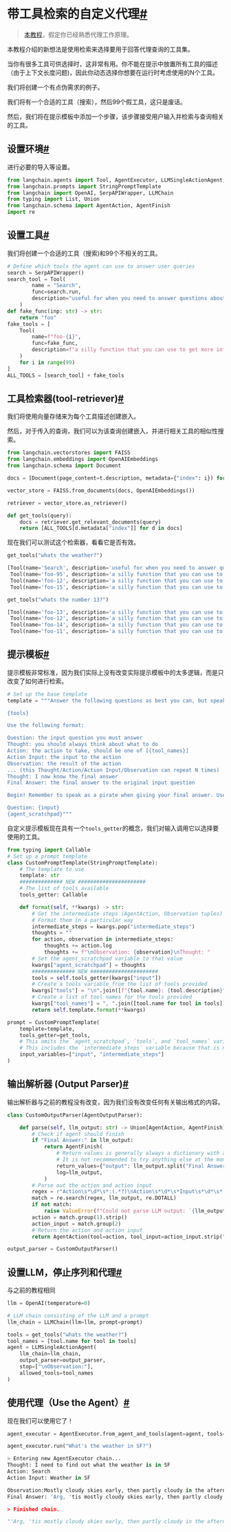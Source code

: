 

带工具检索的自定义代理[#](#custom-agent-with-tool-retrieval "本标题的永久链接")
============================================================

> [本教程](custom_llm_agent)，假定你已经熟悉代理工作原理。

本教程介绍的新想法是使用检索来选择要用于回答代理查询的工具集。

当你有很多工具可供选择时，这非常有用。你不能在提示中放置所有工具的描述（由于上下文长度问题)，因此你动态选择你想要在运行时考虑使用的N个工具。

我们将创建一个有点伪需求的例子。

我们将有一个合适的工具（搜索），然后99个假工具，这只是废话。

然后，我们将在提示模板中添加一个步骤，该步骤接受用户输入并检索与查询相关的工具。

设置环境[#](#set-up-environment "本标题的永久链接")
---------------------------------------

进行必要的导入等设置。

``` python
from langchain.agents import Tool, AgentExecutor, LLMSingleActionAgent, AgentOutputParser
from langchain.prompts import StringPromptTemplate
from langchain import OpenAI, SerpAPIWrapper, LLMChain
from typing import List, Union
from langchain.schema import AgentAction, AgentFinish
import re

```

设置工具[#](#set-up-tools "本标题的永久链接")
---------------------------------

我们将创建一个合适的工具（搜索)和99个不相关的工具。

``` python /for i in range(99)/
# Define which tools the agent can use to answer user queries
search = SerpAPIWrapper()
search_tool = Tool(
        name = "Search",
        func=search.run,
        description="useful for when you need to answer questions about current events"
    )
def fake_func(inp: str) -> str:
    return "foo"
fake_tools = [
    Tool(
        name=f"foo-{i}", 
        func=fake_func, 
        description=f"a silly function that you can use to get more information about the number {i}"
    ) 
    for i in range(99)
]
ALL_TOOLS = [search_tool] + fake_tools

```

工具检索器(tool-retriever)[#](#tool-retriever "本标题的永久链接")
------------------------------------

我们将使用向量存储来为每个工具描述创建嵌入。

然后，对于传入的查询，我们可以为该查询创建嵌入，并进行相关工具的相似性搜索。

``` python
from langchain.vectorstores import FAISS
from langchain.embeddings import OpenAIEmbeddings
from langchain.schema import Document

```

``` python
docs = [Document(page_content=t.description, metadata={"index": i}) for i, t in enumerate(ALL_TOOLS)]

```

``` python
vector_store = FAISS.from_documents(docs, OpenAIEmbeddings())

```

``` python
retriever = vector_store.as_retriever()

def get_tools(query):
    docs = retriever.get_relevant_documents(query)
    return [ALL_TOOLS[d.metadata["index"]] for d in docs]

```

现在我们可以测试这个检索器，看看它是否有效。

``` python
get_tools("whats the weather?")

```

``` python
[Tool(name='Search', description='useful for when you need to answer questions about current events', return_direct=False, verbose=False, callback_manager=<langchain.callbacks.shared.SharedCallbackManager object at 0x114b28a90>, func=<bound method SerpAPIWrapper.run of SerpAPIWrapper(search_engine=<class 'serpapi.google_search.GoogleSearch'>, params={'engine': 'google', 'google_domain': 'google.com', 'gl': 'us', 'hl': 'en'}, serpapi_api_key='c657176b327b17e79b55306ab968d164ee2369a7c7fa5b3f8a5f7889903de882', aiosession=None)>, coroutine=None),
 Tool(name='foo-95', description='a silly function that you can use to get more information about the number 95', return_direct=False, verbose=False, callback_manager=<langchain.callbacks.shared.SharedCallbackManager object at 0x114b28a90>, func=<function fake_func at 0x15e5bd1f0>, coroutine=None),
 Tool(name='foo-12', description='a silly function that you can use to get more information about the number 12', return_direct=False, verbose=False, callback_manager=<langchain.callbacks.shared.SharedCallbackManager object at 0x114b28a90>, func=<function fake_func at 0x15e5bd1f0>, coroutine=None),
 Tool(name='foo-15', description='a silly function that you can use to get more information about the number 15', return_direct=False, verbose=False, callback_manager=<langchain.callbacks.shared.SharedCallbackManager object at 0x114b28a90>, func=<function fake_func at 0x15e5bd1f0>, coroutine=None)]

```

``` python
get_tools("whats the number 13?")

```

``` python
[Tool(name='foo-13', description='a silly function that you can use to get more information about the number 13', return_direct=False, verbose=False, callback_manager=<langchain.callbacks.shared.SharedCallbackManager object at 0x114b28a90>, func=<function fake_func at 0x15e5bd1f0>, coroutine=None),
 Tool(name='foo-12', description='a silly function that you can use to get more information about the number 12', return_direct=False, verbose=False, callback_manager=<langchain.callbacks.shared.SharedCallbackManager object at 0x114b28a90>, func=<function fake_func at 0x15e5bd1f0>, coroutine=None),
 Tool(name='foo-14', description='a silly function that you can use to get more information about the number 14', return_direct=False, verbose=False, callback_manager=<langchain.callbacks.shared.SharedCallbackManager object at 0x114b28a90>, func=<function fake_func at 0x15e5bd1f0>, coroutine=None),
 Tool(name='foo-11', description='a silly function that you can use to get more information about the number 11', return_direct=False, verbose=False, callback_manager=<langchain.callbacks.shared.SharedCallbackManager object at 0x114b28a90>, func=<function fake_func at 0x15e5bd1f0>, coroutine=None)]

```

提示模板[#](#prompt-template "永久链接到此标题")
------------------------------------

提示模板非常标准，因为我们实际上没有改变实际提示模板中的太多逻辑，而是只改变了如何进行检索。

``` python
# Set up the base template
template = """Answer the following questions as best you can, but speaking as a pirate might speak. You have access to the following tools:

{tools}

Use the following format:

Question: the input question you must answer
Thought: you should always think about what to do
Action: the action to take, should be one of [{tool_names}]
Action Input: the input to the action
Observation: the result of the action
... (this Thought/Action/Action Input/Observation can repeat N times)
Thought: I now know the final answer
Final Answer: the final answer to the original input question

Begin! Remember to speak as a pirate when giving your final answer. Use lots of "Arg"s

Question: {input}
{agent_scratchpad}"""

```

自定义提示模板现在具有一个`tools_getter`的概念，我们对输入调用它以选择要使用的工具。

``` python
from typing import Callable
# Set up a prompt template
class CustomPromptTemplate(StringPromptTemplate):
    # The template to use
    template: str
    ############## NEW ######################
    # The list of tools available
    tools_getter: Callable

    def format(self, **kwargs) -> str:
        # Get the intermediate steps (AgentAction, Observation tuples)
        # Format them in a particular way
        intermediate_steps = kwargs.pop("intermediate_steps")
        thoughts = ""
        for action, observation in intermediate_steps:
            thoughts += action.log
            thoughts += f"\nObservation: {observation}\nThought: "
        # Set the agent_scratchpad variable to that value
        kwargs["agent_scratchpad"] = thoughts
        ############## NEW ######################
        tools = self.tools_getter(kwargs["input"])
        # Create a tools variable from the list of tools provided
        kwargs["tools"] = "\n".join([f"{tool.name}: {tool.description}" for tool in tools])
        # Create a list of tool names for the tools provided
        kwargs["tool_names"] = ", ".join([tool.name for tool in tools])
        return self.template.format(**kwargs)

```
``` python
prompt = CustomPromptTemplate(
    template=template,
    tools_getter=get_tools,
    # This omits the `agent_scratchpad`, `tools`, and `tool_names` variables because those are generated dynamically
    # This includes the `intermediate_steps` variable because that is needed
    input_variables=["input", "intermediate_steps"]
)

```

输出解析器 (Output Parser)[#](#output-parser "永久链接到此标题")
-----------------------------------

输出解析器与之前的教程没有改变，因为我们没有改变任何有关输出格式的内容。

``` python
class CustomOutputParser(AgentOutputParser):

    def parse(self, llm_output: str) -> Union[AgentAction, AgentFinish]:
        # Check if agent should finish
        if "Final Answer:" in llm_output:
            return AgentFinish(
                # Return values is generally always a dictionary with a single `output` key
                # It is not recommended to try anything else at the moment :)
                return_values={"output": llm_output.split("Final Answer:")[-1].strip()},
                log=llm_output,
            )
        # Parse out the action and action input
        regex = r"Action\s*\d*\s*:(.*?)\nAction\s*\d*\s*Input\s*\d*\s*:[\s]*(.*)"
        match = re.search(regex, llm_output, re.DOTALL)
        if not match:
            raise ValueError(f"Could not parse LLM output: `{llm_output}`")
        action = match.group(1).strip()
        action_input = match.group(2)
        # Return the action and action input
        return AgentAction(tool=action, tool_input=action_input.strip(" ").strip('"'), log=llm_output)

```

``` python
output_parser = CustomOutputParser()

```

设置LLM，停止序列和代理[#](#set-up-llm-stop-sequence-and-the-agent "永久链接到此标题")
--------------------------------------------------------------------

与之前的教程相同

``` python
llm = OpenAI(temperature=0)

```

``` python
# LLM chain consisting of the LLM and a prompt
llm_chain = LLMChain(llm=llm, prompt=prompt)

```

``` python
tools = get_tools("whats the weather?")
tool_names = [tool.name for tool in tools]
agent = LLMSingleActionAgent(
    llm_chain=llm_chain, 
    output_parser=output_parser,
    stop=["\nObservation:"], 
    allowed_tools=tool_names
)

```

使用代理（Use the Agent）[#](#use-the-agent "永久链接到此标题")
----------------------------------

现在我们可以使用它了！

``` python
agent_executor = AgentExecutor.from_agent_and_tools(agent=agent, tools=tools, verbose=True)

```

``` python
agent_executor.run("What's the weather in SF?")

```

``` python
> Entering new AgentExecutor chain...
Thought: I need to find out what the weather is in SF
Action: Search
Action Input: Weather in SF

Observation:Mostly cloudy skies early, then partly cloudy in the afternoon. High near 60F. ENE winds shifting to W at 10 to 15 mph. Humidity71%. UV Index6 of 10. I now know the final answer
Final Answer: 'Arg, 'tis mostly cloudy skies early, then partly cloudy in the afternoon. High near 60F. ENE winds shiftin' to W at 10 to 15 mph. Humidity71%. UV Index6 of 10.

> Finished chain.

```
``` python
"'Arg, 'tis mostly cloudy skies early, then partly cloudy in the afternoon. High near 60F. ENE winds shiftin' to W at 10 to 15 mph. Humidity71%. UV Index6 of 10."

```

